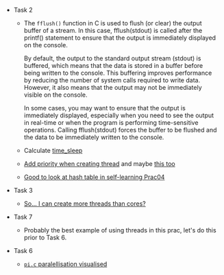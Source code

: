 
- Task 2  

  - The `fflush()` function in C is used to flush (or clear) the output buffer of a stream. In this case, fflush(stdout) is called after the printf() statement to ensure that the output is immediately displayed on the console.

    By default, the output to the standard output stream (stdout) is buffered, which means that the data is stored in a buffer before being written to the console. This buffering improves performance by reducing the number of system calls required to write data. However, it also means that the output may not be immediately visible on the console.

    In some cases, you may want to ensure that the output is immediately displayed, especially when you need to see the output in real-time or when the program is performing time-sensitive operations. Calling fflush(stdout) forces the buffer to be flushed and the data to be immediately written to the console.  

  - Calculate [time_sleep](https://excalidraw.com/#json=_hVhYmcu4yEecUL2ojHui,1sKIf-1iFNONsVk8eQKULA)  <!--https://excalidraw.com/#json=V5UXJ4D-WuMzwEdWQQytR,JKFoLT5AOD8Z3Xp9_xbFOg  -->

  - [Add priority when creating thread](https://docs.oracle.com/cd/E19455-01/806-5257/attrib-16/index.html) and maybe [this too](https://stackoverflow.com/questions/27558768/setting-a-thread-priority-to-high-c)

  - [Good to look at hash table in self-learning Prac04](../prac04/HashTable_Sol.c)

- Task 3
  - [So... I can create more threads than cores?](https://www.reddit.com/r/cpp_questions/comments/snl23k/can_i_use_more_threads_in_my_program_than_the/)


- Task 7
  - Probably the best example of using threads in this prac, let's do this prior to Task 6.

- Task 6
  - [`pi.c` paralellisation visualised](https://docs.google.com/spreadsheets/d/1EE0PfpnYO5xm4ezuVSI7JqDVzVUSruqeMytdBpgAZGY/edit?usp=sharing)

